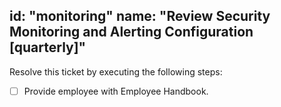 id: "monitoring"
name: "Review Security Monitoring and Alerting Configuration [quarterly]"
---

Resolve this ticket by executing the following steps:

- [ ] Provide employee with Employee Handbook.